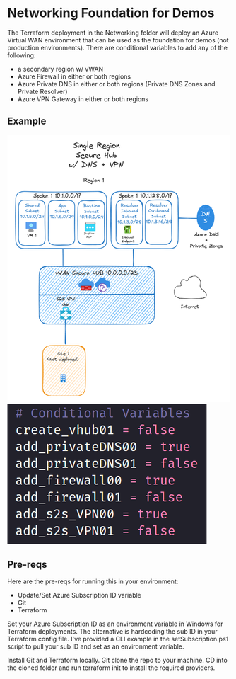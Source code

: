 # Networking Foundation for Demos
The Terraform deployment in the Networking folder will deploy an Azure Virtual WAN environment that can be used as the foundation for demos (not production environments). There are conditional variables to add any of the following:
* a secondary region w/ vWAN
* Azure Firewall in either or both regions
* Azure Private DNS in either or both regions (Private DNS Zones and Private Resolver)
* Azure VPN Gateway in either or both regions

## Example
![Diagram](./Diagrams/1reg-shub-dns-vpn.png)
![tfvars](./Diagrams/1reg-shub-dns-vpn-vars.png)

## Pre-reqs
Here are the pre-reqs for running this in your environment:
* Update/Set Azure Subscription ID variable
* Git
* Terraform

Set your Azure Subscription ID as an environment variable in Windows for Terraform deployments. The alternative is hardcoding the sub ID in your Terraform config file. I've provided a CLI example in the setSubscription.ps1 script to pull your sub ID and set as an environment variable. 

Install Git and Terraform locally. Git clone the repo to your machine. CD into the cloned folder and run terraform init to install the required providers. 